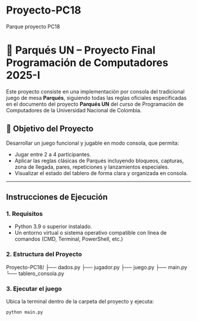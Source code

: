 # Proyecto-PC18
Parque proyecto PC18
# 🎲 Parqués UN – Proyecto Final Programación de Computadores 2025-I #

Este proyecto consiste en una implementación por consola del tradicional juego de mesa **Parqués**, siguiendo todas las reglas oficiales especificadas en el documento del proyecto **Parqués UN** del curso de Programación de Computadores de la Universidad Nacional de Colombia.

## 📌 Objetivo del Proyecto  ##

Desarrollar un juego funcional y jugable en modo consola, que permita:
- Jugar entre 2 a 4 participantes.
- Aplicar las reglas clásicas de Parqués incluyendo bloqueos, capturas, zona de llegada, pares, repeticiones y lanzamientos especiales.
- Visualizar el estado del tablero de forma clara y organizada en consola.

---

##  Instrucciones de Ejecución  ##

### 1. Requisitos ###
- Python 3.9 o superior instalado.
- Un entorno virtual o sistema operativo compatible con línea de comandos (CMD, Terminal, PowerShell, etc.)

### 2. Estructura del Proyecto

Proyecto-PC18/
├── dados.py
├── jugador.py
├── juego.py
├── main.py
└── tablero_consola.py

### 3. Ejecutar el juego ###

Ubica la terminal dentro de la carpeta del proyecto y ejecuta:

```bash
python main.py